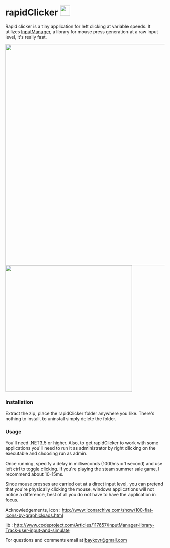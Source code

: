 # rapidClicker <img src="https://raw.githubusercontent.com/baykovr/rapidClicker/master/rapidClicker/rapidClicker/deps/Graphicloads-100-Flat-Currency.ico" width="32"> 


Rapid clicker is a tiny application for left clicking at variable speeds. It utilizes [InputManager](http://www.codeproject.com/Articles/117657/InputManager-library-Track-user-input-and-simulate), a library for mouse press generation at a raw input level, it's really fast.

<img src="https://raw.githubusercontent.com/baykovr/rapidClicker/master/screens/steam.png" width="700">

<img src="https://raw.githubusercontent.com/baykovr/rapidClicker/master/screens/main.PNG" width="400">


### Installation
Extract the zip, place the rapidClicker folder anywhere you like. There's nothing to install, to uninstall simply delete the folder.

### Usage

You'll need .NET3.5 or higher. Also, to get rapidClicker to work with some applications you'll need to run it as administrator by right clicking on the executable and choosing run as admin.

Once running, specify a delay in milliseconds (1000ms = 1 second) and use left ctrl to toggle clicking. If you're playing the steam summer sale game, I recommend about 10-15ms.

Since mouse presses are carried out at a direct input level, you can pretend that you're physically clicking the mouse, windows applications will not notice a difference, best of all you do not have to have the application in focus.


Acknowledgements,
icon : http://www.iconarchive.com/show/100-flat-icons-by-graphicloads.html

lib  : http://www.codeproject.com/Articles/117657/InputManager-library-Track-user-input-and-simulate


For questions and comments email at baykovr@gmail.com
